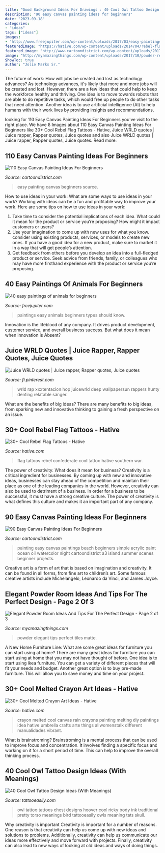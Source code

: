 ```yaml
---
title: "Good Background Ideas For Drawings : 40 Cool Owl Tattoo Design Ideas (with Meanings)"
description: "90 easy canvas painting ideas for beginners"
date: "2023-09-18"
categories:
- "ideas"
tags: ["ideas"]
images:
- "http://www.freejupiter.com/wp-content/uploads/2017/03/easy-paintings-of-animals26.jpg"
featuredImage: "https://hative.com/wp-content/uploads/2014/04/rebel-flag-tattoos/21-confederate-flag.jpg"
featured_image: "http://www.cartoondistrict.com/wp-content/uploads/2017/06/Easy-Canvas-Painting-Ideas-For-Beginners15-1.jpg"
image: "http://myamazingthings.com/wp-content/uploads/2017/10/powder-room-7-.jpg"
ShowToc: true
author: "Jolie Marks Sr."
---
```



The future of work: How will jobs be created and lost as technology advances?
As technology advances, it's likely that more and more jobs will be created and lost. However, there are a few ideas that could help to keep the workforce healthy and thriving. One idea is to move towards robots that are able to do repetitive tasks, which would free up people to do other tasks that need attention. Another idea is to use artificial intelligence (AI) to help humans with their work lives by providing insights and recommendations.

	

		
looking for 110 Easy Canvas Painting Ideas For Beginners you've visit to the right place. We have 8 Images about 110 Easy Canvas Painting Ideas For Beginners like 30+ Cool Rebel Flag Tattoos - Hative, Juice WRLD quotes | Juice rapper, Rapper quotes, Juice quotes and also Juice WRLD quotes | Juice rapper, Rapper quotes, Juice quotes. Read more:
		
    
## 110 Easy Canvas Painting Ideas For Beginners

<img loading=lazy src="http://www.cartoondistrict.com/wp-content/uploads/2017/06/Easy-Canvas-Painting-Ideas-For-Beginners15-1.jpg" onerror="this.onerror=null;this.src='https://tse3.mm.bing.net/th?id=OIP.95vW5q5Xz0Vw1UleV7OBFQHaKE&amp;pid=15.1';" alt="110 Easy Canvas Painting Ideas For Beginners">

_Source: cartoondistrict.com_

>easy painting canvas beginners source. 

	

How to use ideas in your work: What are some ways to use ideas in your work?
Working with ideas can be a fun and profitable way to improve your work. Here are some tips on how to use ideas in your work: 
1. Take time to consider the potential implications of each idea. What could it mean for the product or service you’re proposing? How might it impact customers or users? 
2. Use your imagination to come up with new uses for what you know. consider using existing products, services, or models to create new ones. If you have a good idea for a new product, make sure to market it in a way that will get people’s attention. 
3. Get feedback from others before you develop an idea into a full-fledged product or service. Seek advice from friends, family, or colleagues who may have more firsthand experience with the product or service you’re proposing.

    
## 40 Easy Paintings Of Animals For Beginners

<img loading=lazy src="http://www.freejupiter.com/wp-content/uploads/2017/03/easy-paintings-of-animals26.jpg" onerror="this.onerror=null;this.src='https://tse2.mm.bing.net/th?id=OIP.U0xxp0wBos4N0oRlnxAZ4AHaK4&amp;pid=15.1';" alt="40 easy paintings of animals for beginners">

_Source: freejupiter.com_

>paintings easy animals beginners types should know. 

	

Innovation is the lifeblood of any company. It drives product development, customer service, and overall business success. But what does it mean when innovation is Absent?

    
## Juice WRLD Quotes | Juice Rapper, Rapper Quotes, Juice Quotes

<img loading=lazy src="https://i.pinimg.com/736x/80/7e/53/807e537556bd4a28b44b8923ac13a419.jpg" onerror="this.onerror=null;this.src='https://tse2.mm.bing.net/th?id=OIP.xjT0ljeMUFgbq5Kpa2X3NQHaLH&amp;pid=15.1';" alt="Juice WRLD quotes | Juice rapper, Rapper quotes, Juice quotes">

_Source: fi.pinterest.com_

>wrld rap xxxtentacion hop juicewrld deep wallpapersun rappers hunty denting relatable sänger. 

	

What are the benefits of big ideas?
There are many benefits to big ideas, from sparking new and innovative thinking to gaining a fresh perspective on an issue.

    
## 30+ Cool Rebel Flag Tattoos - Hative

<img loading=lazy src="https://hative.com/wp-content/uploads/2014/04/rebel-flag-tattoos/21-confederate-flag.jpg" onerror="this.onerror=null;this.src='https://tse4.mm.bing.net/th?id=OIP.-nSpjmsqUgIB3KVJF0adJAHaLI&amp;pid=15.1';" alt="30+ Cool Rebel Flag Tattoos - Hative">

_Source: hative.com_

>flag tattoos rebel confederate cool tattoo hative southern war. 

	

The power of creativity: What does it mean for business?
Creativity is a critical ingredient for businesses. By coming up with new and innovative ideas, businesses can stay ahead of the competition and maintain their place as one of the leading companies in the world. However, creativity can also be used to detriment of a business. In order for a business to be successful, it must have a strong creative culture. The power of creativity is what defines this culture and makes it an important part of any company.

    
## 90 Easy Canvas Painting Ideas For Beginners

<img loading=lazy src="http://www.cartoondistrict.com/wp-content/uploads/2017/06/Easy-Canvas-Painting-Ideas-For-Beginners17-1.jpg" onerror="this.onerror=null;this.src='https://tse2.mm.bing.net/th?id=OIP.vvkeAUxQvgkUVSxEPgOckQHaJ4&amp;pid=15.1';" alt="90 Easy Canvas Painting Ideas For Beginners">

_Source: cartoondistrict.com_

>painting easy canvas paintings beach beginners simple acrylic paint ocean oil watercolor night cartoondistrict a3 island summer scenes beginner projects. 

	

Creative art is a form of art that is based on imagination and creativity. It can be found in all forms, from fine art to children’s art. Some famous creative artists include Michelangelo, Leonardo da Vinci, and James Joyce.

    
## Elegant Powder Room Ideas And Tips For The Perfect Design - Page 2 Of 3

<img loading=lazy src="http://myamazingthings.com/wp-content/uploads/2017/10/powder-room-7-.jpg" onerror="this.onerror=null;this.src='https://tse2.mm.bing.net/th?id=OIP.8J4nhn_kVgvK36UUcQZuwgHaLH&amp;pid=15.1';" alt="Elegant Powder Room Ideas And Tips For The Perfect Design - Page 2 of 3">

_Source: myamazingthings.com_

>powder elegant tips perfect tiles matte. 

	

A New Home Furniture Line: What are some great ideas for furniture you can start using at home?
There are many great ideas for furniture you can start using at home that you may not have thought of before. One idea is to start using Ikea furniture. You can get a variety of different pieces that will fit your needs and budget. Another great option is to buy pre-made furniture. This will allow you to save money and time on your project.

    
## 30+ Cool Melted Crayon Art Ideas - Hative

<img loading=lazy src="https://hative.com/wp-content/uploads/2014/04/melted-crayon-art/13-love-in-rain.jpg" onerror="this.onerror=null;this.src='https://tse3.mm.bing.net/th?id=OIP.4u2mf1Mcwn6edmzJLByh0wHaJ6&amp;pid=15.1';" alt="30+ Cool Melted Crayon Art Ideas - Hative">

_Source: hative.com_

>crayon melted cool canvas rain crayons painting melting diy paintings idea hative umbrella crafts arte things allwomenstalk different manualidades vibrant. 

	

What is brainstroming?
Brainstroming is a mental process that can be used to improve focus and concentration. It involves finding a specific focus and working on it for a short period of time. This can help to improve the overall thinking process.

    
## 40 Cool Owl Tattoo Design Ideas (With Meanings)

<img loading=lazy src="http://www.tattooeasily.com/wp-content/uploads/2013/07/owl-tattoo-39.jpg" onerror="this.onerror=null;this.src='https://tse3.mm.bing.net/th?id=OIP.PWmxu083TvN1iiWhcj6GnwHaLG&amp;pid=15.1';" alt="40 Cool Owl Tattoo Design Ideas (With Meanings)">

_Source: tattooeasily.com_

>owl tattoo tattoos chest designs hoover cool ricky body ink traditional pretty torso meanings bird tattooeasily owls meaning tats skull. 

	

Why creativity is important
Creativity is important for a number of reasons. One reason is that creativity can help us come up with new ideas and solutions to problems. Additionally, creativity can help us communicate our ideas more effectively and move forward with projects. Finally, creativity can also lead to new ways of looking at old ideas and ways of doing things.

